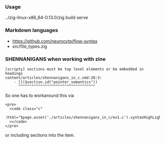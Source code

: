 ### Usage

../zig-linux-x86_64-0.13.0/zig build serve

### Markdown languages

- https://github.com/neurocyte/flow-syntax
- src/file_types.zig

### SHENNANIGANS when working with zine

```
[scripty] sections must be top level elements or be embedded in headings
content/articles/shennanigans_in_c.smd:28:3:
    - []($section.id("pointer_semantics"))
      ^^^^^^^^^^^^^^^^^^^^^^^^^^^^^^^^^^^
```
So one has to workaround this via
```
<pre>
  <code class="c"
        :html="$page.asset('./articles/shennanigans_in_c/ex1.c').syntaxHighLight('c')"
  ></code>
</pre>
```
or including sections into the item.

